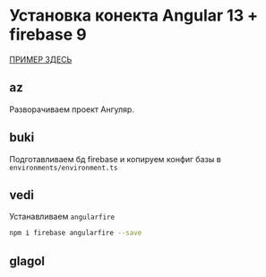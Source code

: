 # Установка конекта Angular 13 + firebase 9

[ПРИМЕР ЗДЕСЬ](public/index.html)

## az

Разворачиваем проект Ангуляр.

## buki

Подготавливаем бд firebase и копируем конфиг базы в `environments/environment.ts`

## vedi

Устанавливаем `angularfire`

```sh
npm i firebase angularfire --save

```

## glagol
